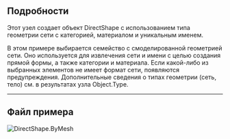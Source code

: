 ## Подробности
Этот узел создает объект DirectShape с использованием типа геометрии сети с категорией, материалом и уникальным именем.

В этом примере выбирается семейство с смоделированной геометрией сети. Оно используется для извлечения сети и имени с целью создания прямой формы, а также категории и материала. Если какой-либо из выбранных элементов не имеет формат сети, появляются предупреждения. Дополнительные сведения о типах геометрии (сеть, тело) см. в результатах узла Object.Type.

___
## Файл примера

![DirectShape.ByMesh](./Revit.Elements.DirectShape.ByMesh_img.jpg)
